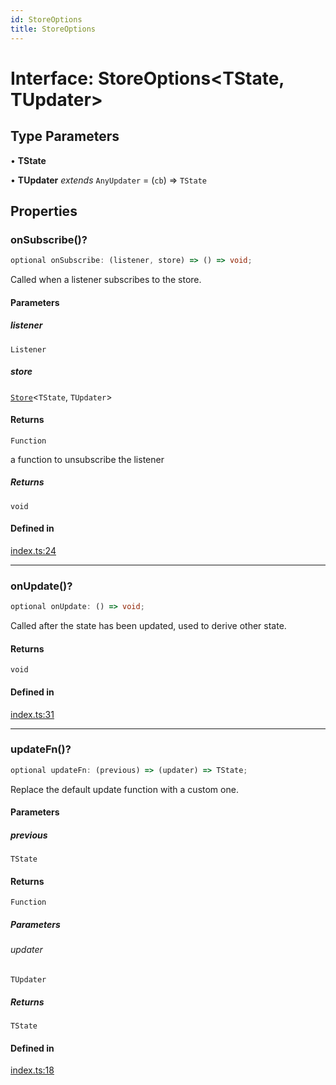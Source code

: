 ```yaml
---
id: StoreOptions
title: StoreOptions
---
```


# Interface: StoreOptions\<TState, TUpdater\>

## Type Parameters

• **TState**

• **TUpdater** *extends* `AnyUpdater` = (`cb`) => `TState`

## Properties

### onSubscribe()?

```ts
optional onSubscribe: (listener, store) => () => void;
```

Called when a listener subscribes to the store.

#### Parameters

##### listener

`Listener`

##### store

[`Store`](../classes/store.md)\<`TState`, `TUpdater`\>

#### Returns

`Function`

a function to unsubscribe the listener

##### Returns

`void`

#### Defined in

[index.ts:24](https://github.com/TanStack/store/blob/main/packages/store/src/index.ts#L24)

***

### onUpdate()?

```ts
optional onUpdate: () => void;
```

Called after the state has been updated, used to derive other state.

#### Returns

`void`

#### Defined in

[index.ts:31](https://github.com/TanStack/store/blob/main/packages/store/src/index.ts#L31)

***

### updateFn()?

```ts
optional updateFn: (previous) => (updater) => TState;
```

Replace the default update function with a custom one.

#### Parameters

##### previous

`TState`

#### Returns

`Function`

##### Parameters

###### updater

`TUpdater`

##### Returns

`TState`

#### Defined in

[index.ts:18](https://github.com/TanStack/store/blob/main/packages/store/src/index.ts#L18)
